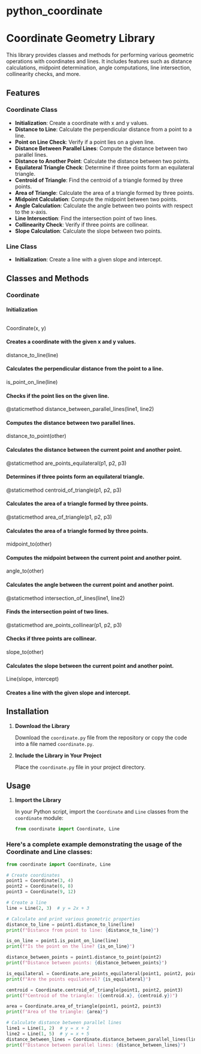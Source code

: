 # python_coordinate

# Coordinate Geometry Library

This library provides classes and methods for performing various geometric operations with coordinates and lines. It includes features such as distance calculations, midpoint determination, angle computations, line intersection, collinearity checks, and more.

## Features

### Coordinate Class

- **Initialization**: Create a coordinate with x and y values.
- **Distance to Line**: Calculate the perpendicular distance from a point to a line.
- **Point on Line Check**: Verify if a point lies on a given line.
- **Distance Between Parallel Lines**: Compute the distance between two parallel lines.
- **Distance to Another Point**: Calculate the distance between two points.
- **Equilateral Triangle Check**: Determine if three points form an equilateral triangle.
- **Centroid of Triangle**: Find the centroid of a triangle formed by three points.
- **Area of Triangle**: Calculate the area of a triangle formed by three points.
- **Midpoint Calculation**: Compute the midpoint between two points.
- **Angle Calculation**: Calculate the angle between two points with respect to the x-axis.
- **Line Intersection**: Find the intersection point of two lines.
- **Collinearity Check**: Verify if three points are collinear.
- **Slope Calculation**: Calculate the slope between two points.

### Line Class

- **Initialization**: Create a line with a given slope and intercept.

## Classes and Methods

### Coordinate

#### Initialization
```
```
Coordinate(x, y)
#### Creates a coordinate with the given x and y values.

distance_to_line(line)
#### Calculates the perpendicular distance from the point to a line.

is_point_on_line(line)
#### Checks if the point lies on the given line.

@staticmethod
distance_between_parallel_lines(line1, line2)
#### Computes the distance between two parallel lines.

distance_to_point(other)
#### Calculates the distance between the current point and another point.

@staticmethod
are_points_equilateral(p1, p2, p3)
#### Determines if three points form an equilateral triangle.

@staticmethod
centroid_of_triangle(p1, p2, p3)
#### Calculates the area of a triangle formed by three points.

@staticmethod
area_of_triangle(p1, p2, p3)
#### Calculates the area of a triangle formed by three points.

midpoint_to(other)
#### Computes the midpoint between the current point and another point.

angle_to(other)
#### Calculates the angle between the current point and another point.

@staticmethod
intersection_of_lines(line1, line2)
#### Finds the intersection point of two lines.

@staticmethod
are_points_collinear(p1, p2, p3)
#### Checks if three points are collinear.


slope_to(other)
#### Calculates the slope between the current point and another point.

Line(slope, intercept)
#### Creates a line with the given slope and intercept.

## Installation

1. **Download the Library**

   Download the `coordinate.py` file from the repository or copy the code into a file named `coordinate.py`.

2. **Include the Library in Your Project**

   Place the `coordinate.py` file in your project directory.

## Usage

1. **Import the Library**

   In your Python script, import the `Coordinate` and `Line` classes from the `coordinate` module:

   ```python
   from coordinate import Coordinate, Line

### Here's a complete example demonstrating the usage of the Coordinate and Line classes:
```python
from coordinate import Coordinate, Line

# Create coordinates
point1 = Coordinate(3, 4)
point2 = Coordinate(6, 8)
point3 = Coordinate(9, 12)

# Create a line
line = Line(2, 3)  # y = 2x + 3

# Calculate and print various geometric properties
distance_to_line = point1.distance_to_line(line)
print(f"Distance from point to line: {distance_to_line}")

is_on_line = point1.is_point_on_line(line)
print(f"Is the point on the line? {is_on_line}")

distance_between_points = point1.distance_to_point(point2)
print(f"Distance between points: {distance_between_points}")

is_equilateral = Coordinate.are_points_equilateral(point1, point2, point3)
print(f"Are the points equilateral? {is_equilateral}")

centroid = Coordinate.centroid_of_triangle(point1, point2, point3)
print(f"Centroid of the triangle: ({centroid.x}, {centroid.y})")

area = Coordinate.area_of_triangle(point1, point2, point3)
print(f"Area of the triangle: {area}")

# Calculate distance between parallel lines
line1 = Line(1, 2)  # y = x + 2
line2 = Line(1, 5)  # y = x + 5
distance_between_lines = Coordinate.distance_between_parallel_lines(line1, line2)
print(f"Distance between parallel lines: {distance_between_lines}")


